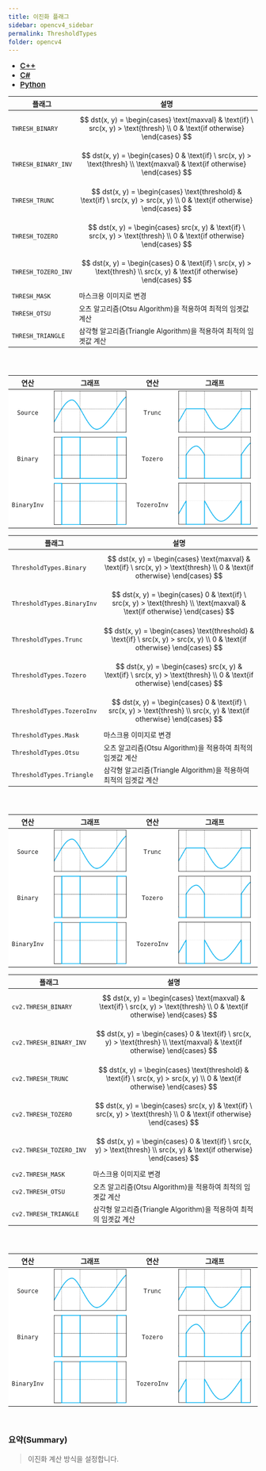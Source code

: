 ```yaml
---
title: 이진화 플래그
sidebar: opencv4_sidebar
permalink: ThresholdTypes
folder: opencv4
---
```


<ul id="profileTabs" class="nav nav-tabs">
    <li class="active"><a class="noCrossRef" href="#L1" data-toggle="tab" style="width: 100px; text-align: center; font-weight: 600; font-size: 15px;">C++</a></li>
    <li><a class="noCrossRef" href="#L2" data-toggle="tab" style="width: 100px; text-align: center; font-weight: 600; font-size: 15px;">C#</a></li>
    <li><a class="noCrossRef" href="#L3" data-toggle="tab" style="width: 100px; text-align: center; font-weight: 600; font-size: 15px;">Python</a></li>
</ul>

<div class="tab-content">
<div role="tabpanel" class="tab-pane active" id="L1" markdown="1">

| 플래그             | 설명                                                             |
| ----------------- | ---------------------------------------------------------------- |
| `THRESH_BINARY` | $$ dst(x, y) = \begin{cases} \text{maxval} & \text{if} \ src(x, y) > \text{thresh} \\ 0 & \text{if otherwise} \end{cases} $$ |
| `THRESH_BINARY_INV` | $$ dst(x, y) = \begin{cases} 0 & \text{if} \ src(x, y) > \text{thresh} \\ \text{maxval} & \text{if otherwise} \end{cases} $$ |
| `THRESH_TRUNC` | $$ dst(x, y) = \begin{cases} \text{threshold} & \text{if} \ src(x, y) > src(x, y) \\ 0 & \text{if otherwise} \end{cases} $$ |
| `THRESH_TOZERO` | $$ dst(x, y) = \begin{cases} src(x, y) & \text{if} \ src(x, y) > \text{thresh} \\ 0 & \text{if otherwise} \end{cases} $$ |
| `THRESH_TOZERO_INV` | $$ dst(x, y) = \begin{cases} 0 & \text{if} \ src(x, y) > \text{thresh} \\ src(x, y) & \text{if otherwise} \end{cases} $$ |
| `THRESH_MASK` | 마스크용 이미지로 변경 |
| `THRESH_OTSU` | 오츠 알고리즘(Otsu Algorithm)을 적용하여 최적의 임곗값 계산 |
| `THRESH_TRIANGLE` | 삼각형 알고리즘(Triangle Algorithm)을 적용하여 최적의 임곗값 계산 |

<table style="margin-top: 4em;">
    <thead>
    <tr>
        <th style="text-align: center">연산</th>
        <th style="text-align: center">그래프</th>
        <th style="text-align: center">연산</th>
        <th style="text-align: center">그래프</th>
    </tr>
    </thead>
    <tbody>
    <tr style="background-color: white;">
        <td style="text-align: center"><code class="highlighter-rouge">Source</code></td>
        <td style="text-align: center"><img src="images/opencv4/ThresholdTypes/src.png" class="center_img"></td>
        <td style="text-align: center"><code class="highlighter-rouge">Trunc</code></td>
        <td style="text-align: center"><img src="images/opencv4/ThresholdTypes/trunc.png" class="center_img"></td>
    </tr>
    <tr style="background-color: white;">
        <td style="text-align: center"><code class="highlighter-rouge">Binary</code></td>
        <td style="text-align: center"><img src="images/opencv4/ThresholdTypes/binary.png" class="center_img"></td>
        <td style="text-align: center"><code class="highlighter-rouge">Tozero</code></td>
        <td style="text-align: center"><img src="images/opencv4/ThresholdTypes/tozero.png" class="center_img"></td>
    </tr>
    <tr style="background-color: white;">
        <td style="text-align: center"><code class="highlighter-rouge">BinaryInv</code></td>
        <td style="text-align: center"><img src="images/opencv4/ThresholdTypes/binary_inv.png" class="center_img"></td>
        <td style="text-align: center"><code class="highlighter-rouge">TozeroInv</code></td>
        <td style="text-align: center"><img src="images/opencv4/ThresholdTypes/tozero_inv.png" class="center_img"></td>
    </tr>
    </tbody>
</table>

</div>

<div role="tabpanel" class="tab-pane" id="L2" markdown="1">

| 플래그             | 설명                                                             |
| ----------------- | ---------------------------------------------------------------- | 
| `ThresholdTypes.Binary` | $$ dst(x, y) = \begin{cases} \text{maxval} & \text{if} \ src(x, y) > \text{thresh} \\ 0 & \text{if otherwise} \end{cases} $$ |
| `ThresholdTypes.BinaryInv` | $$ dst(x, y) = \begin{cases} 0 & \text{if} \ src(x, y) > \text{thresh} \\ \text{maxval} & \text{if otherwise} \end{cases} $$ |
| `ThresholdTypes.Trunc` | $$ dst(x, y) = \begin{cases} \text{threshold} & \text{if} \ src(x, y) > src(x, y) \\ 0 & \text{if otherwise} \end{cases} $$ |
| `ThresholdTypes.Tozero` | $$ dst(x, y) = \begin{cases} src(x, y) & \text{if} \ src(x, y) > \text{thresh} \\ 0 & \text{if otherwise} \end{cases} $$ |
| `ThresholdTypes.TozeroInv` | $$ dst(x, y) = \begin{cases} 0 & \text{if} \ src(x, y) > \text{thresh} \\ src(x, y) & \text{if otherwise} \end{cases} $$ |
| `ThresholdTypes.Mask` | 마스크용 이미지로 변경 |
| `ThresholdTypes.Otsu` | 오츠 알고리즘(Otsu Algorithm)을 적용하여 최적의 임곗값 계산 |
| `ThresholdTypes.Triangle` | 삼각형 알고리즘(Triangle Algorithm)을 적용하여 최적의 임곗값 계산 |

<table style="margin-top: 4em;">
    <thead>
    <tr>
        <th style="text-align: center">연산</th>
        <th style="text-align: center">그래프</th>
        <th style="text-align: center">연산</th>
        <th style="text-align: center">그래프</th>
    </tr>
    </thead>
    <tbody>
    <tr style="background-color: white;">
        <td style="text-align: center"><code class="highlighter-rouge">Source</code></td>
        <td style="text-align: center"><img src="images/opencv4/ThresholdTypes/src.png" class="center_img"></td>
        <td style="text-align: center"><code class="highlighter-rouge">Trunc</code></td>
        <td style="text-align: center"><img src="images/opencv4/ThresholdTypes/trunc.png" class="center_img"></td>
    </tr>
    <tr style="background-color: white;">
        <td style="text-align: center"><code class="highlighter-rouge">Binary</code></td>
        <td style="text-align: center"><img src="images/opencv4/ThresholdTypes/binary.png" class="center_img"></td>
        <td style="text-align: center"><code class="highlighter-rouge">Tozero</code></td>
        <td style="text-align: center"><img src="images/opencv4/ThresholdTypes/tozero.png" class="center_img"></td>
    </tr>
    <tr style="background-color: white;">
        <td style="text-align: center"><code class="highlighter-rouge">BinaryInv</code></td>
        <td style="text-align: center"><img src="images/opencv4/ThresholdTypes/binary_inv.png" class="center_img"></td>
        <td style="text-align: center"><code class="highlighter-rouge">TozeroInv</code></td>
        <td style="text-align: center"><img src="images/opencv4/ThresholdTypes/tozero_inv.png" class="center_img"></td>
    </tr>
    </tbody>
</table>

</div>

<div role="tabpanel" class="tab-pane" id="L3" markdown="1">

| 플래그             | 설명                                                             |
| ----------------- | ---------------------------------------------------------------- | 
| `cv2.THRESH_BINARY` | $$ dst(x, y) = \begin{cases} \text{maxval} & \text{if} \ src(x, y) > \text{thresh} \\ 0 & \text{if otherwise} \end{cases} $$ |
| `cv2.THRESH_BINARY_INV` | $$ dst(x, y) = \begin{cases} 0 & \text{if} \ src(x, y) > \text{thresh} \\ \text{maxval} & \text{if otherwise} \end{cases} $$ |
| `cv2.THRESH_TRUNC` | $$ dst(x, y) = \begin{cases} \text{threshold} & \text{if} \ src(x, y) > src(x, y) \\ 0 & \text{if otherwise} \end{cases} $$ |
| `cv2.THRESH_TOZERO` | $$ dst(x, y) = \begin{cases} src(x, y) & \text{if} \ src(x, y) > \text{thresh} \\ 0 & \text{if otherwise} \end{cases} $$ |
| `cv2.THRESH_TOZERO_INV` | $$ dst(x, y) = \begin{cases} 0 & \text{if} \ src(x, y) > \text{thresh} \\ src(x, y) & \text{if otherwise} \end{cases} $$ |
| `cv2.THRESH_MASK` | 마스크용 이미지로 변경 |
| `cv2.THRESH_OTSU` | 오츠 알고리즘(Otsu Algorithm)을 적용하여 최적의 임곗값 계산 |
| `cv2.THRESH_TRIANGLE` | 삼각형 알고리즘(Triangle Algorithm)을 적용하여 최적의 임곗값 계산 |

<table style="margin-top: 4em;">
    <thead>
    <tr>
        <th style="text-align: center">연산</th>
        <th style="text-align: center">그래프</th>
        <th style="text-align: center">연산</th>
        <th style="text-align: center">그래프</th>
    </tr>
    </thead>
    <tbody>
    <tr style="background-color: white;">
        <td style="text-align: center"><code class="highlighter-rouge">Source</code></td>
        <td style="text-align: center"><img src="images/opencv4/ThresholdTypes/src.png" class="center_img"></td>
        <td style="text-align: center"><code class="highlighter-rouge">Trunc</code></td>
        <td style="text-align: center"><img src="images/opencv4/ThresholdTypes/trunc.png" class="center_img"></td>
    </tr>
    <tr style="background-color: white;">
        <td style="text-align: center"><code class="highlighter-rouge">Binary</code></td>
        <td style="text-align: center"><img src="images/opencv4/ThresholdTypes/binary.png" class="center_img"></td>
        <td style="text-align: center"><code class="highlighter-rouge">Tozero</code></td>
        <td style="text-align: center"><img src="images/opencv4/ThresholdTypes/tozero.png" class="center_img"></td>
    </tr>
    <tr style="background-color: white;">
        <td style="text-align: center"><code class="highlighter-rouge">BinaryInv</code></td>
        <td style="text-align: center"><img src="images/opencv4/ThresholdTypes/binary_inv.png" class="center_img"></td>
        <td style="text-align: center"><code class="highlighter-rouge">TozeroInv</code></td>
        <td style="text-align: center"><img src="images/opencv4/ThresholdTypes/tozero_inv.png" class="center_img"></td>
    </tr>
    </tbody>
</table>

</div>
</div>

<br>

### 요약(Summary)

> 이진화 계산 방식을 설정합니다.
